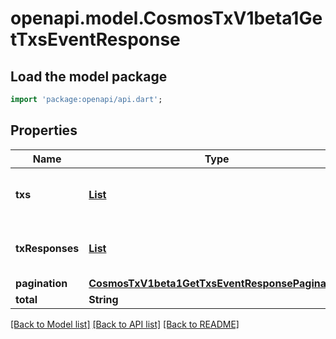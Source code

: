 # openapi.model.CosmosTxV1beta1GetTxsEventResponse

## Load the model package
```dart
import 'package:openapi/api.dart';
```

## Properties
Name | Type | Description | Notes
------------ | ------------- | ------------- | -------------
**txs** | [**List<CosmosTxV1beta1Tx>**](CosmosTxV1beta1Tx.md) | txs is the list of queried transactions. | [optional] [default to const []]
**txResponses** | [**List<BroadcastTx200ResponseTxResponse>**](BroadcastTx200ResponseTxResponse.md) | tx_responses is the list of queried TxResponses. | [optional] [default to const []]
**pagination** | [**CosmosTxV1beta1GetTxsEventResponsePagination**](CosmosTxV1beta1GetTxsEventResponsePagination.md) |  | [optional] 
**total** | **String** |  | [optional] 

[[Back to Model list]](../README.md#documentation-for-models) [[Back to API list]](../README.md#documentation-for-api-endpoints) [[Back to README]](../README.md)


